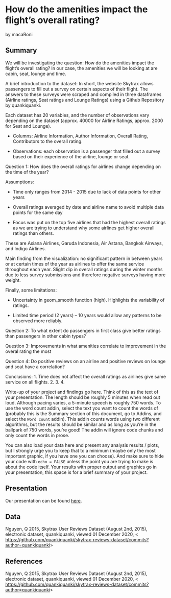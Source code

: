 How do the amenities impact the flight’s overall rating?
================
by macaRoni

## Summary

We will be investigating the question: How do the amenities impact the
flight’s overall rating? In our case, the amenities we will be looking
at are cabin, seat, lounge and time.

A brief introduction to the dataset: In short, the website Skytrax
allows passengers to fill out a survey on certain aspects of their
flight. The answers to these surveys were scraped and compiled in three
dataframes (Airline ratings, Seat ratings and Lounge Ratings) using a
Github Repository by quankiquanki.

Each dataset has 20 variables, and the number of observations vary
depending on the dataset (approx. 40000 for Airline Ratings, approx.
2000 for Seat and Lounge).

  - Columns: Airline Information, Author Information, Overall Rating,
    Contributors to the overall rating.

  - Observations: each observation is a passenger that filled out a
    survey based on their experience of the airline, lounge or seat.

Question 1: How does the overall ratings for airlines change depending
on the time of the year?

Assumptions:

  - Time only ranges from 2014 - 2015 due to lack of data points for
    other years

  - Overall ratings averaged by date and airline name to avoid multiple
    data points for the same day

  - Focus was put on the top five airlines that had the highest overall
    ratings as we are trying to understand why some airlines get higher
    overall ratings than others.

These are Asiana Airlines, Garuda Indonesia, Air Astana, Bangkok
Airways, and Indigo Airlines.

Main finding from the visualization: no significant pattern in between
years or at certain times of the year as airlines to offer the same
service throughout each year. Slight dip in overall ratings during the
winter months due to less survey submissions and therefore negative
surveys having more weight.

Finally, some limitations:

  - Uncertainty in geom\_smooth function (high). Highlights the
    variability of ratings.

  - Limited time period (2 years) – 10 years would allow any patterns to
    be observed more reliably.

Question 2: To what extent do passengers in first class give better
ratings than passengers in other cabin types?

Question 3: Improvements in what amenities correlate to improvement in
the overal rating the most

Question 4: Do positive reviews on an airline and positive reviews on
lounge and seat have a correlation?

Conclusions: 1. Time does not affect the overall ratings as airlines
give same service on all flights. 2. 3. 4.

Write-up of your project and findings go here. Think of this as the text
of your presentation. The length should be roughly 5 minutes when read
out loud. Although pacing varies, a 5-minute speech is roughly 750
words. To use the word count addin, select the text you want to count
the words of (probably this is the Summary section of this document, go
to Addins, and select the `Word count` addin). This addin counts words
using two different algorithms, but the results should be similar and as
long as you’re in the ballpark of 750 words, you’re good\! The addin
will ignore code chunks and only count the words in prose.

You can also load your data here and present any analysis results /
plots, but I strongly urge you to keep that to a minimum (maybe only the
most important graphic, if you have one you can choose). And make sure
to hide your code with `echo = FALSE` unless the point you are trying to
make is about the code itself. Your results with proper output and
graphics go in your presentation, this space is for a brief summary of
your project.

## Presentation

Our presentation can be found [here](presentation/presentation.html).

## Data

Nguyen, Q 2015, Skytrax User Reviews Dataset (August 2nd, 2015),
electronic dataset, quankiquanki, viewed 01 December 2020, \<
<https://github.com/quankiquanki/skytrax-reviews-dataset/commits?author=quankiquanki>\>

## References

Nguyen, Q 2015, Skytrax User Reviews Dataset (August 2nd, 2015),
electronic dataset, quankiquanki, viewed 01 December 2020, \<
<https://github.com/quankiquanki/skytrax-reviews-dataset/commits?author=quankiquanki>\>
